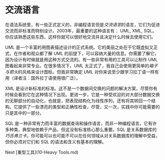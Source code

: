 # 交流语言
[//]: # (Version:1.0.0)
在语法系统里，有一些正式定义的，非编程语言但是*交流语言*的语言，它们为促进交流而非标准而特别设计。2003年，最重要的这种语言有： UML, XML, SQL。你应该熟悉这些东西，这样你就可以很好地交流并且决定什么时候去使用它们。

UML 是一个丰富的用图表描述设计的正式系统。它的美丽之处在于它既虚拟又正式，在作者和观众都了解 UML 的前提下，可以容纳大量的信息。你需要了解它，因为设计有时候就是用这种方式交流的。有一些非常有用的工具可以让制作 UML 图看起来非常专业。在很多情况下，UML 太正式了，我自己会使用更简单的*箱子与箭头*的风格来设计图标。但我非常确定 UML 对你来说至少跟学习拉丁语一样有用（译者注：国外拉丁语使用很广泛）。

XML 是设计新标准的标准。这不是一个数据间交换的问题的解决方案，尽管你有时候会看到它在这种情况下出现。更进一步，它是一种受欢迎的对大部分数据交换的无聊部分的自动化，也就是，把表现结构化为线性序列，还有将其转回一个结构。它提供了一些漂亮的类型和正确性检查，尽管，又一次，实践中你可能需要的只是其中的一部分。

SQL 是一种非常有力而丰富的数据查询和操作语言，而非一种编程语言。它有许多种类，典型地依赖于产品，但这没有标准核心那么重要。SQL 是关系数据库的*巧舌弗兰卡*。你可能可以也可能不可以在任何领域从对关系数据库的理解中受益，但你必须对它们和 SQL 的语法和含义有基本的理解。

Next [重型工具](10-Heavy Tools.md)
